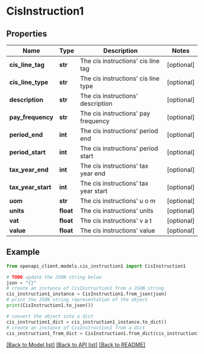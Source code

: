 # CisInstruction1


## Properties

Name | Type | Description | Notes
------------ | ------------- | ------------- | -------------
**cis_line_tag** | **str** | The cis instructions&#39; cis line tag | [optional] 
**cis_line_type** | **str** | The cis instructions&#39; cis line type | [optional] 
**description** | **str** | The cis instructions&#39; description | [optional] 
**pay_frequency** | **str** | The cis instructions&#39; pay frequency | [optional] 
**period_end** | **int** | The cis instructions&#39; period end | [optional] 
**period_start** | **int** | The cis instructions&#39; period start | [optional] 
**tax_year_end** | **int** | The cis instructions&#39; tax year end | [optional] 
**tax_year_start** | **int** | The cis instructions&#39; tax year start | [optional] 
**uom** | **str** | The cis instructions&#39; u o m | [optional] 
**units** | **float** | The cis instructions&#39; units | [optional] 
**vat** | **float** | The cis instructions&#39; v a t | [optional] 
**value** | **float** | The cis instructions&#39; value | [optional] 

## Example

```python
from openapi_client.models.cis_instruction1 import CisInstruction1

# TODO update the JSON string below
json = "{}"
# create an instance of CisInstruction1 from a JSON string
cis_instruction1_instance = CisInstruction1.from_json(json)
# print the JSON string representation of the object
print(CisInstruction1.to_json())

# convert the object into a dict
cis_instruction1_dict = cis_instruction1_instance.to_dict()
# create an instance of CisInstruction1 from a dict
cis_instruction1_from_dict = CisInstruction1.from_dict(cis_instruction1_dict)
```
[[Back to Model list]](../README.md#documentation-for-models) [[Back to API list]](../README.md#documentation-for-api-endpoints) [[Back to README]](../README.md)



